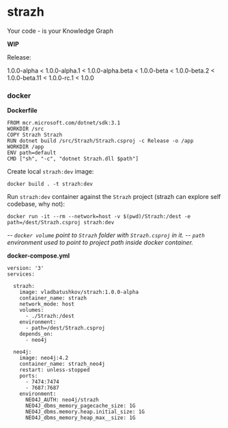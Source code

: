 # strazh
Your code - is your Knowledge Graph

__WIP__

Release:

1.0.0-alpha < 1.0.0-alpha.1 < 1.0.0-alpha.beta < 1.0.0-beta < 1.0.0-beta.2 < 1.0.0-beta.11 < 1.0.0-rc.1 < 1.0.0

### docker

**Dockerfile**
```
FROM mcr.microsoft.com/dotnet/sdk:3.1
WORKDIR /src
COPY Strazh Strazh
RUN dotnet build /src/Strazh/Strazh.csproj -c Release -o /app
WORKDIR /app
ENV path=default
CMD ["sh", "-c", "dotnet Strazh.dll $path"]
```

Create local `strazh:dev` image:

`docker build . -t strazh:dev`

Run `strazh:dev` container against the `Strazh` project (strazh can explore self codebase, why not):

`docker run -it --rm --network=host -v $(pwd)/Strazh:/dest -e path=/dest/Strazh.csproj strazh:dev`

_-- `docker volume` point to `Strazh` folder with `Strazh.csproj` in it._
_-- `path` environment used to point to project path inside docker container._

**docker-compose.yml**
```
version: '3'
services:

  strazh:
    image: vladbatushkov/strazh:1.0.0-alpha
    container_name: strazh
    network_mode: host
    volumes:
      - ./Strazh:/dest
    environment:
      - path=/dest/Strazh.csproj
    depends_on:
      - neo4j

  neo4j:
    image: neo4j:4.2
    container_name: strazh_neo4j
    restart: unless-stopped
    ports:
      - 7474:7474
      - 7687:7687
    environment:
      NEO4J_AUTH: neo4j/strazh
      NEO4J_dbms_memory_pagecache_size: 1G
      NEO4J_dbms.memory.heap.initial_size: 1G
      NEO4J_dbms_memory_heap_max__size: 1G
``` 
